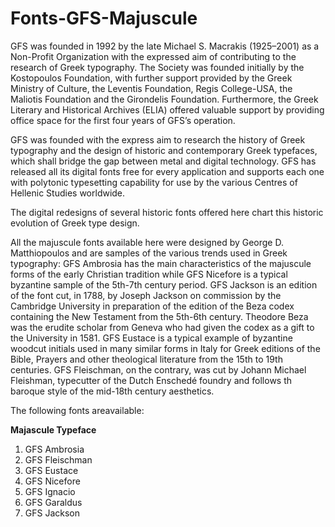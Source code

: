 # Fonts-GFS-Majuscule

GFS was founded in 1992 by the late Michael S. Macrakis (1925–2001) as a 
Non-Profit Organization with the expressed aim of contributing to the 
research of Greek typography. The Society was founded initially by the 
Kostopoulos Foundation, with further support provided by 
the Greek Ministry of Culture, the Leventis Foundation, 
Regis College-USA, the Maliotis Foundation and the Girondelis Foundation. 
Furthermore, the Greek Literary and Historical Archives (ELIA) offered valuable
support by providing office space for the first four years of GFS’s operation. 

GFS was founded with the express aim to research the history of 
Greek typography and the design of historic and contemporary Greek typefaces, 
which shall bridge the gap between metal and digital technology.
GFS has released all its digital fonts free for every application
and supports each one with polytonic typesetting capability for
use by the various Centres of Hellenic Studies worldwide.

The digital redesigns of several historic fonts offered here chart 
this historic evolution of Greek type design. 

All the majuscule fonts available here were designed by
George D. Matthiopoulos and are samples of the various trends 
used in Greek typography: GFS Ambrosia has the main characteristics 
of the majuscule forms of the early Christian tradition while 
GFS Nicefore is a typical byzantine sample of the 5th-7th century period. 
GFS Jackson is an edition of the font cut, in 1788, by Joseph Jackson on 
commission by the Cambridge University in preparation of the edition of 
the Beza codex containing the New Testament from the 5th-6th century.
Theodore Beza was the erudite scholar from Geneva who had given the 
codex as a gift to the University in 1581. GFS Eustace is a typical example 
of byzantine woodcut initials used in many similar forms in Italy for 
Greek editions of the Bible, Prayers and other theological literature 
from the 15th to 19th centuries. GFS Fleischman, on the contrary, was cut
by Johann Michael Fleishman, typecutter of the Dutch Enschedé foundry 
and follows th baroque style of the mid-18th century aesthetics.

The following fonts areavailable:

**Majascule Typeface**

1. GFS Ambrosia
2. GFS Fleischman
3. GFS Eustace 
4. GFS Nicefore
5. GFS Ignacio
6. GFS Garaldus
7. GFS Jackson